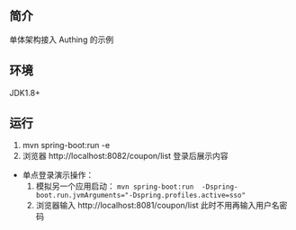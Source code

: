 ## 简介
单体架构接入 Authing 的示例

## 环境
JDK1.8+

## 运行
1. mvn spring-boot:run -e
1. 浏览器 http://localhost:8082/coupon/list 登录后展示内容

* 单点登录演示操作：
    1. 模拟另一个应用启动： `mvn spring-boot:run  -Dspring-boot.run.jvmArguments="-Dspring.profiles.active=sso"`
    1. 浏览器输入 http://localhost:8081/coupon/list 此时不用再输入用户名密码
